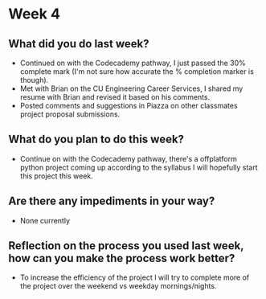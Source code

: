 # Week 4

## What did you do last week?
- Continued on with the Codecademy pathway, I just passed the 30% complete mark (I'm not sure how accurate the % completion marker is though).
- Met with Brian on the CU Engineering Career Services, I shared my resume with Brian and revised it based on his comments.
- Posted comments and suggestions in Piazza on other classmates project proposal submissions.

## What do you plan to do this week?
- Continue on with the Codecademy pathway, there's a offplatform python project coming up according to the syllabus I will hopefully start this project this week.

## Are there any impediments in your way?
- None currently

## Reflection on the process you used last week, how can you make the process work better?
- To increase the efficiency of the project I will try to complete more of the project over the weekend vs weekday mornings/nights.
